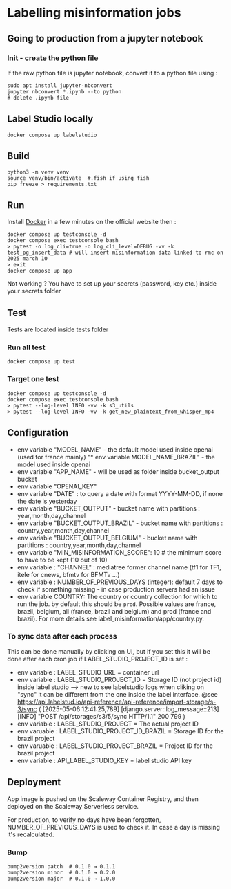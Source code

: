  # Labelling misinformation jobs

 
 ## Going to production from a jupyter notebook

 ### Init - create the python file
 If the raw python file is jupyter notebook, convert it to a python file using :
 ```
 sudo apt install jupyter-nbconvert
 jupyter nbconvert *.ipynb --to python
 # delete .ipynb file
```

## Label Studio locally
```
docker compose up labelstudio
```

## Build
```
python3 -m venv venv
source venv/bin/activate  #.fish if using fish
pip freeze > requirements.txt
```

## Run
Install [Docker](https://www.docker.com/get-started/) in a few minutes on the official website then :
```
docker compose up testconsole -d
docker compose exec testconsole bash
> pytest -o log_cli=true -o log_cli_level=DEBUG -vv -k test_pg_insert_data # will insert misinformation data linked to rmc on 2025 march 10
> exit
docker compose up app
```

Not working ? You have to set up your secrets (password, key etc.) inside your secrets folder

## Test
Tests are located inside tests folder
### Run all test
```
docker compose up test
```

### Target one test
```
docker compose up testconsole -d
docker compose exec testconsole bash
> pytest --log-level INFO -vv -k s3_utils 
> pytest --log-level INFO -vv -k get_new_plaintext_from_whisper_mp4
```

## Configuration
* env variable "MODEL_NAME" - the default model used inside openai (used for france mainly)
"* env variable MODEL_NAME_BRAZIL" - the model used inside openai
* env variable  "APP_NAME" - will be used as folder inside bucket_output bucket
* env variable "OPENAI_KEY"
* env variable  "DATE" : to query a date with format YYYY-MM-DD, if none the date is yesterday
* env variable  "BUCKET_OUTPUT" - bucket name with partitions : year,month,day,channel
* env variable  "BUCKET_OUTPUT_BRAZIL" - bucket name with partitions : country,year,month,day,channel
* env variable  "BUCKET_OUTPUT_BELGIUM" - bucket name with partitions : country,year,month,day,channel
* env variable "MIN_MISINFORMATION_SCORE": 10 # the minimum score to have to be kept (10 out of 10)
* env variable : "CHANNEL" : mediatree former channel name (tf1 for TF1, itele for cnews, bfmtv for BFMTv ...)
* env variable : NUMBER_OF_PREVIOUS_DAYS (integer): default 7 days to check if something missing - in case production servers had an issue
* env variable COUNTRY: The country or country collection for which to run the job. by default this should be `prod`. Possible values are france, brazil, belgium, all (france, brazil and belgium) and prod (france and brazil). For more details see label_misinformation/app/country.py.

### To sync data after each process
This can be done manually by clicking on UI, but if you set this it will be done after each cron job if LABEL_STUDIO_PROJECT_ID is set :
* env variable : LABEL_STUDIO_URL = container url
* env variable : LABEL_STUDIO_PROJECT_ID = Storage ID (not project id) inside label studio --> new to see labelstudio logs when cliking on "sync" it can be different from the one inside the label interface. @see https://api.labelstud.io/api-reference/api-reference/import-storage/s-3/sync ( [2025-05-06 12:41:25,789] [django.server::log_message::213] [INFO] "POST /api/storages/s3/5/sync HTTP/1.1" 200 799 )
* env variable : LABEL_STUDIO_PROJECT = The actual project ID
* env varuable : LABEL_STUDIO_PROJECT_ID_BRAZIL = Storage ID for the brazil project
* env varuable : LABEL_STUDIO_PROJECT_BRAZIL = Project ID for the brazil project
* env variable : API_LABEL_STUDIO_KEY = label studio API key

## Deployment

App image is pushed on the Scaleway Container Registry, and then deployed on the Scaleway Serverless service.

For production, to verify no days have been forgotten, NUMBER_OF_PREVIOUS_DAYS is used to check it. In case a day is missing it's recalculated.

### Bump
```
bump2version patch  # 0.1.0 → 0.1.1
bump2version minor  # 0.1.0 → 0.2.0
bump2version major  # 0.1.0 → 1.0.0
```
